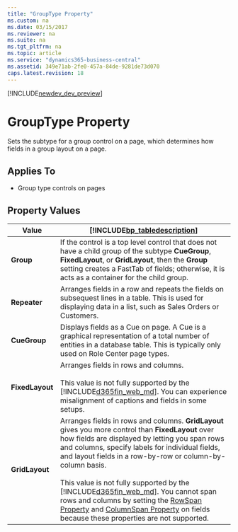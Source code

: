 ```yaml
---
title: "GroupType Property"
ms.custom: na
ms.date: 03/15/2017
ms.reviewer: na
ms.suite: na
ms.tgt_pltfrm: na
ms.topic: article
ms.service: "dynamics365-business-central"
ms.assetid: 349e71ab-2fe0-457a-84de-9281de73d070
caps.latest.revision: 18
---
```


[!INCLUDE[newdev_dev_preview](../includes/newdev_dev_preview.md)]

# GroupType Property
Sets the subtype for a group control on a page, which determines how fields in a group layout on a page.  
  
## Applies To  
  
-   Group type controls on pages  
  
## Property Values  
  
|Value|[!INCLUDE[bp_tabledescription](../includes/bp_tabledescription_md.md)]|  
|-----------|---------------------------------------| 
|**Group**|If the control is a top level control that does not have a child group of the subtype **CueGroup**, **FixedLayout**, or **GridLayout**, then the **Group** setting creates a FastTab of fields; otherwise, it is acts as a container for the child group.|<!--[How to: Add FastTabs to a Customer Card Page](How-to--Add-FastTabs-to-a-Customer-Card-Page.md)-->|  
|**Repeater**|Arranges fields in a row and repeats the fields on subsequest lines in a table. This is used for displaying data in a list, such as Sales Orders or Customers.|<!--[Walkthrough: Creating a Customer List in Page Designer](Walkthrough--Creating-a-Customer-List-in-Page-Designer.md)-->|  
|**CueGroup**|Displays fields as a Cue on page. A Cue is a graphical representation of a total number of entities in a database table. This is typically only used on Role Center page types.|<!--[Walkthrough: Creating a Cue Based on a FlowField](Walkthrough--Creating-a-Cue-Based-on-a-FlowField.md)-->|  
|**FixedLayout**|Arranges fields in rows and columns.<br /><br /> This value is not fully supported by the [!INCLUDE[d365fin_web_md](../includes/d365fin_web_md.md)]. You can experience misalignment of captions and fields in some setups.|<!--[Arranging Fields in Rows and Columns Using a FixedLayout Control](Arranging-Fields-in-Rows-and-Columns-Using-a-FixedLayout-Control.md)-->|  
|**GridLayout**|Arranges fields in rows and columns. **GridLayout** gives you more control than **FixedLayout** over how fields are displayed by letting you span rows and columns, specify labels for individual fields, and layout fields in a row-by-row or column-by-column basis.<br /><br /> This value is not fully supported by the [!INCLUDE[d365fin_web_md](../includes/d365fin_web_md.md)]. You cannot span rows and columns by setting the [RowSpan Property](devenv-rowspan-property.md) and [ColumnSpan Property](devenv-columnspan-property.md) on fields because these properties are not supported.|<!--[How to: Arrange Fields in Rows and Columns Using the GridLayout Control](How-to--Arrange-Fields-in-Rows-and-Columns-Using-the-GridLayout-Control.md)-->|